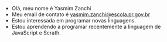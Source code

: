 - Olá, meu nome é Yasmim Zanchi
- Meu email de contato é yasmim.zanchi@escola.pr.gov.br
- Estou interessada em programar novas linguagens.
- Estou aprendendo a programar recentemente a linguagem de JavaScript e Scrath.

